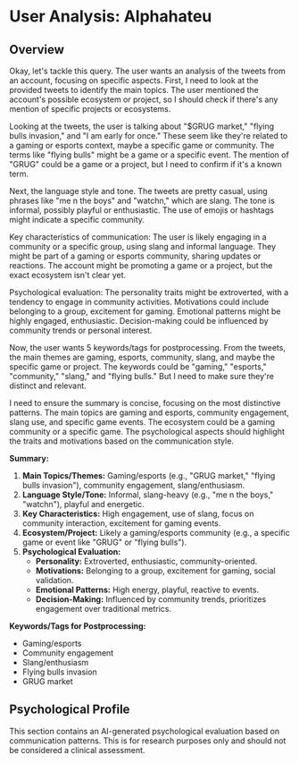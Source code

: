 # User Analysis: Alphahateu

## Overview

<think>
Okay, let's tackle this query. The user wants an analysis of the tweets from an account, focusing on specific aspects. First, I need to look at the provided tweets to identify the main topics. The user mentioned the account's possible ecosystem or project, so I should check if there's any mention of specific projects or ecosystems.

Looking at the tweets, the user is talking about "$GRUG market," "flying bulls invasion," and "I am early for once." These seem like they're related to a gaming or esports context, maybe a specific game or community. The terms like "flying bulls" might be a game or a specific event. The mention of "GRUG" could be a game or a project, but I need to confirm if it's a known term.

Next, the language style and tone. The tweets are pretty casual, using phrases like "me n the boys" and "watchn," which are slang. The tone is informal, possibly playful or enthusiastic. The use of emojis or hashtags might indicate a specific community.

Key characteristics of communication: The user is likely engaging in a community or a specific group, using slang and informal language. They might be part of a gaming or esports community, sharing updates or reactions. The account might be promoting a game or a project, but the exact ecosystem isn't clear yet.

Psychological evaluation: The personality traits might be extroverted, with a tendency to engage in community activities. Motivations could include belonging to a group, excitement for gaming. Emotional patterns might be highly engaged, enthusiastic. Decision-making could be influenced by community trends or personal interest.

Now, the user wants 5 keywords/tags for postprocessing. From the tweets, the main themes are gaming, esports, community, slang, and maybe the specific game or project. The keywords could be "gaming," "esports," "community," "slang," and "flying bulls." But I need to make sure they're distinct and relevant.

I need to ensure the summary is concise, focusing on the most distinctive patterns. The main topics are gaming and esports, community engagement, slang use, and specific game events. The ecosystem could be a gaming community or a specific game. The psychological aspects should highlight the traits and motivations based on the communication style.
</think>

**Summary:**  
1. **Main Topics/Themes:** Gaming/esports (e.g., "GRUG market," "flying bulls invasion"), community engagement, slang/enthusiasm.  
2. **Language Style/Tone:** Informal, slang-heavy (e.g., "me n the boys," "watchn"), playful and energetic.  
3. **Key Characteristics:** High engagement, use of slang, focus on community interaction, excitement for gaming events.  
4. **Ecosystem/Project:** Likely a gaming/esports community (e.g., a specific game or event like "GRUG" or "flying bulls").  
5. **Psychological Evaluation:**  
   - **Personality:** Extroverted, enthusiastic, community-oriented.  
   - **Motivations:** Belonging to a group, excitement for gaming, social validation.  
   - **Emotional Patterns:** High energy, playful, reactive to events.  
   - **Decision-Making:** Influenced by community trends, prioritizes engagement over traditional metrics.  

**Keywords/Tags for Postprocessing:**  
- Gaming/esports  
- Community engagement  
- Slang/enthusiasm  
- Flying bulls invasion  
- GRUG market

## Psychological Profile

This section contains an AI-generated psychological evaluation based on communication patterns. This is for research purposes only and should not be considered a clinical assessment.